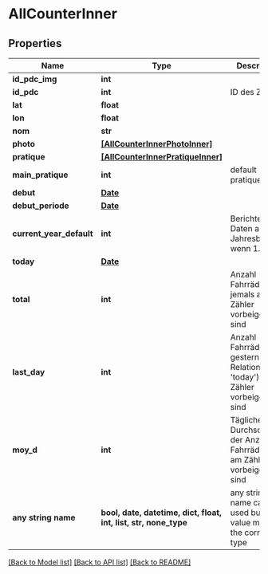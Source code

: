 # AllCounterInner


## Properties
Name | Type | Description | Notes
------------ | ------------- | ------------- | -------------
**id_pdc_img** | **int** |  | [optional] 
**id_pdc** | **int** | ID des Zählers | [optional] 
**lat** | **float** |  | [optional] 
**lon** | **float** |  | [optional] 
**nom** | **str** |  | [optional] 
**photo** | [**[AllCounterInnerPhotoInner]**](AllCounterInnerPhotoInner.md) |  | [optional] 
**pratique** | [**[AllCounterInnerPratiqueInner]**](AllCounterInnerPratiqueInner.md) |  | [optional] 
**main_pratique** | **int** | default pratique | [optional] 
**debut** | [**Date**](Date.md) |  | [optional] 
**debut_periode** | [**Date**](Date.md) |  | [optional] 
**current_year_default** | **int** | Berichte alle Daten ab Jahresbeginn, wenn 1. | [optional] 
**today** | [**Date**](Date.md) |  | [optional] 
**total** | **int** | Anzahl Fahrräder die jemals am Zähler vorbeigefahren sind | [optional] 
**last_day** | **int** | Anzahl Fahrräder die gestern (in Relation zu &#39;today&#39;) am Zähler vorbeigefahren sind | [optional] 
**moy_d** | **int** | Täglicher Durchschnitt der Anzahl Fahrräder die am Zähler vorbeigefahren sind | [optional] 
**any string name** | **bool, date, datetime, dict, float, int, list, str, none_type** | any string name can be used but the value must be the correct type | [optional]

[[Back to Model list]](../README.md#documentation-for-models) [[Back to API list]](../README.md#documentation-for-api-endpoints) [[Back to README]](../README.md)


